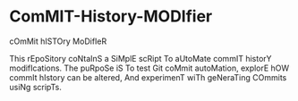 # ComMIT-History-MODIfier
cOmMit hISTOry MoDifIeR

This rEpoSitory coNtaInS a SiMplE scRipt To aUtoMate commIT historY modifIcations. The puRpoSe iS To test Git coMmit autoMation, explorE hOW commIt hIstory can be altered, And experimenT wiTh geNeraTing COmmits usiNg scripTs.
